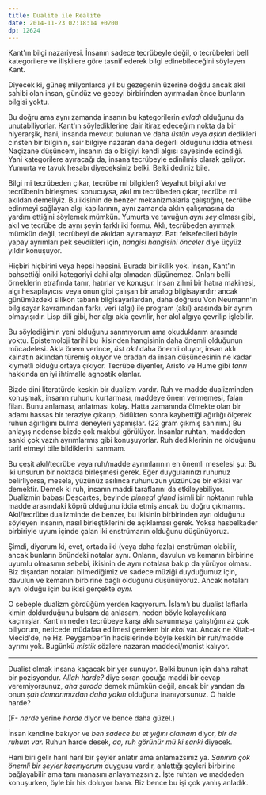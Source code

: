 ```yaml
---
title: Dualite ile Realite
date: 2014-11-23 02:18:14 +0200
dp: 12624
---
```


Kant'ın bilgi nazariyesi. İnsanın sadece tecrübeyle değil, o tecrübeleri
belli kategorilere ve ilişkilere göre tasnif ederek bilgi
edinebileceğini söyleyen Kant.

Diyecek ki, güneş milyonlarca yıl bu gezegenin üzerine doğdu ancak akıl
sahibi olan insan, gündüz ve geceyi birbirinden ayırmadan önce bunların
bilgisi yoktu.

Bu doğru ama aynı zamanda insanın bu kategorilerin *evladı* olduğunu da
unutabiliyorlar. Kant'ın söylediklerine dair itiraz edeceğim nokta da
bir hiyerarşik, hani, insanda mevcut bulunan ve daha *üstün* veya
*aşkın* dedikleri cinsten bir bilginin, sair bilgiye nazaran daha
değerli olduğunu iddia etmesi. Naçizane düşüncem, insanın da o bilgiyi
kendi algısı sayesinde edindiği. Yani kategorilere ayıracağı da, insana
tecrübeyle edinilmiş olarak geliyor. Yumurta ve tavuk hesabı
diyeceksiniz belki. Belki dediniz bile.

Bilgi mi tecrübeden çıkar, tecrübe mi bilgiden? Veyahut bilgi akıl ve
tecrübenin birleşmesi sonucuysa, akıl mı tecrübeden çıkar, tecrübe mi
akıldan demeliyiz. Bu ikisinin de benzer mekanizmalarla çalıştığını,
tecrübe edinmeyi sağlayan algı kapılarının, aynı zamanda aklın
çalışmasına da yardım ettiğini söylemek mümkün. Yumurta ve tavuğun *aynı
şey* olması gibi, akıl ve tecrübe de aynı şeyin farklı iki formu. Aklı,
tecrübeden ayırmak mümkün değil, tecrübeyi de akıldan ayıramayız. Batı
felsefecileri böyle yapay ayrımları pek sevdikleri için, *hangisi
hangisini önceler* diye üçyüz yıldır konuşuyor.

Hiçbiri hiçbirini veya hepsi hepsini. Burada bir ikilik yok. İnsan,
Kant'ın bahsettiği oniki kategoriyi dahi algı olmadan düşünemez. Onları
belli örneklerin etrafında tanır, hatırlar ve konuşur. İnsan zihni bir
hatıra makinesi, algı hesaplayıcısı veya onun gibi çalışan bir analog
bilgisayardır; ancak günümüzdeki silikon tabanlı bilgisayarlardan, daha
doğrusu Von Neumann'ın bilgisayar kavramından farkı, veri (algı) ile
program (akıl) arasında bir ayrım olmayışıdır. Lisp dili gibi, her algı
akla çevrilir, her akıl algıya çevrilip işlebilir.

Bu söylediğimin yeni olduğunu sanmıyorum ama okuduklarım arasında yoktu.
Epistemoloji tarihi bu ikisinden hangisinin daha önemli olduğunun
mücadelesi. Akla önem verince, *üst akıl* daha önemli oluyor, insan aklı
kainatın aklından türemiş oluyor ve oradan da insan düşüncesinin ne
kadar kıymetli olduğu ortaya çıkıyor. Tecrübe diyenler, Aristo ve Hume
gibi *tanrı* hakkında en iyi ihtimalle agnostik olanlar.

Bizde dini literatürde keskin bir dualizm vardır. Ruh ve madde
dualizminden konuşmak, insanın ruhunu kurtarması, maddeye önem
vermemesi, falan filan. Bunu anlaması, anlatması kolay. Hatta zamanında
ölmekte olan bir adamı hassas bir teraziye çıkarıp, öldükten sonra
kaybettiği ağırlığı ölçerek ruhun ağırlığını bulma deneyleri yapmışlar.
(22 gram çıkmış sanırım.) Bu anlayış nedense bizde çok makbul görülüyor.
İnsanlar ruhtan, maddeden sanki çok vazıh ayrımlarmış gibi konuşuyorlar.
Ruh dediklerinin ne olduğunu tarif etmeyi bile bildiklerini sanmam.

Bu çeşit akıl/tecrübe veya ruh/madde ayrımlarının en önemli meselesi şu:
Bu iki unsurun bir noktada birleşmesi gerek. Eğer duygularınızı ruhunuz
belirliyorsa, mesela, yüzünüz asılınca ruhunuzun yüzünüze bir etkisi var
demektir. Demek ki ruh, insanın maddi taraflarını da etkileyebiliyor.
Dualizmin babası Descartes, beyinde *pinneal gland* isimli bir noktanın
ruhla madde arasındaki köprü olduğunu iddia etmiş ancak bu doğru
çıkmamış. Akıl/tecrübe dualizminde de benzer, bu ikisinin birbirinden
ayrı olduğunu söyleyen insanın, nasıl birleştiklerini de açıklaması
gerek. Yoksa hasbelkader birbiriyle uyum içinde çalan iki enstrümanın
olduğunu düşünüyoruz.

Şimdi, diyorum ki, evet, ortada iki (veya daha fazla) enstrüman
olabilir, ancak bunların önündeki notalar aynı. Onların, davulun ve
kemanın birbirine uyumlu olmasının sebebi, ikisinin de aynı notalara
bakıp da yürüyor olması. Biz dışardan notaları bilmediğimiz ve sadece
müziği duyduğumuz için, davulun ve kemanın birbirine bağlı olduğunu
düşünüyoruz. Ancak notaları aynı olduğu için bu ikisi gerçekte *aynı.*

O sebeple dualizm gördüğüm yerden kaçıyorum. İslam'ı bu dualist laflarla
kimin doldurduğunu bulsam da anlasam, neden böyle kolaycılıklara
kaçmışlar. Kant'ın neden tecrübeye karşı aklı savunmaya çalıştığını az
çok biliyorum, neticede müdafaa edilmesi gereken bir *ekol* var. Ancak
ne Kitab-ı Mecid'de, ne Hz. Peygamber'in hadislerinde böyle keskin bir
ruh/madde ayrımı yok. Bugünkü *mistik* sözlere nazaran maddeci/monist
kalıyor.

--------------

Dualist olmak insana kaçacak bir yer sunuyor. Belki bunun için daha
rahat bir pozisyondur. *Allah harde?* diye soran çocuğa maddi bir cevap
veremiyorsunuz, *aha şurada* demek mümkün değil, ancak bir yandan da
onun *şah damarımızdan daha yakın* olduğuna inanıyorsunuz. O halde
harde?

(F- *nerde* yerine *harde* diyor ve bence daha güzel.)

İnsan kendine bakıyor ve *ben sadece bu et yığını olamam* diyor, *bir de
ruhum var.* Ruhun harde desek, *aa, ruh görünür mü ki sanki* diyecek.

Hani biri gelir harıl harıl bir şeyler anlatır ama anlamazsınız ya.
*Sanırım çok önemli bir şeyler kaçırıyorum* duygusu vardır, anlattığı
şeyleri birbirine bağlayabilir ama tam manasını anlayamazsınız. İşte
ruhtan ve maddeden konuşurken, öyle bir his doluyor bana. Biz bence bu
işi çok yanlış anladık.
